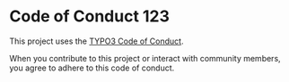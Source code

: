# Code of Conduct 123

This project uses the
[TYPO3 Code of Conduct](https://typo3.org/community/values/code-of-conduct).

When you contribute to this project or interact with community members,
you agree to adhere to this code of conduct.
